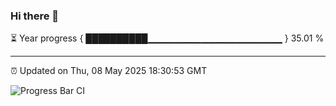 ### Hi there 👋

⏳ Year progress { ██████████▁▁▁▁▁▁▁▁▁▁▁▁▁▁▁▁▁▁▁▁ } 35.01 %

---

⏰ Updated on Thu, 08 May 2025 18:30:53 GMT

![Progress Bar CI](https://github.com/liununu/liununu/workflows/Progress%20Bar%20CI/badge.svg)
